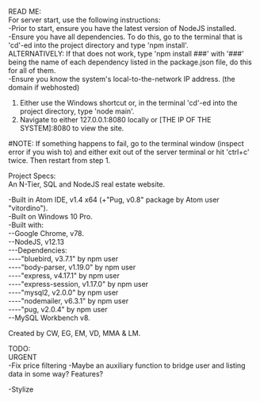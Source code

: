 READ ME:  
For server start, use the following instructions:  
-Prior to start, ensure you have the latest version of NodeJS installed.  
-Ensure you have all dependencies. To do this, go to the terminal that is 'cd'-ed into the project directory and type 'npm install'.  
ALTERNATIVELY: If that does not work, type 'npm install ###' with '###' being the name of each dependency listed in the package.json file, do this for all of them.  
-Ensure you know the system's local-to-the-network IP address. (the domain if webhosted)  

1. Either use the Windows shortcut or, in the terminal 'cd'-ed into the project directory, type 'node main'.  
2. Navigate to either 127.0.0.1:8080 locally or [THE IP OF THE SYSTEM]:8080 to view the site.  

#NOTE: If something happens to fail, go to the terminal window (inspect error if you wish to) and either exit out of the server terminal or hit 'ctrl+c' twice. Then restart from step 1.

Project Specs:  
An N-Tier, SQL and NodeJS real estate website.  

-Built in Atom IDE, v1.4 x64 (+"Pug, v0.8" package by Atom user "vitordino").  
-Built on Windows 10 Pro.  
-Built with:  
--Google Chrome, v78.  
--NodeJS, v12.13  
---Dependencies:   
----"bluebird, v3.7.1" by npm user   
----"body-parser, v1.19.0" by npm user   
----"express, v4.17.1" by npm user   
----"express-session, v1.17.0" by npm user   
----"mysql2, v2.0.0" by npm user   
----"nodemailer, v6.3.1" by npm user   
----"pug, v2.0.4" by npm user   
--MySQL Workbench v8.  

Created by CW, EG, EM, VD, MMA & LM.  

TODO:  
URGENT  
-Fix price filtering
-Maybe an auxiliary function to bridge user and listing data in some way? Features?

-Stylize  
